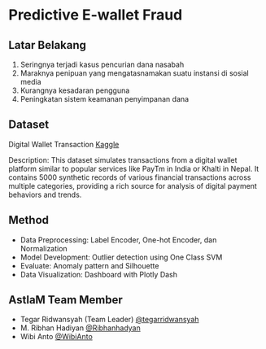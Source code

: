 # Predictive E-wallet Fraud

## Latar Belakang
1. Seringnya terjadi kasus pencurian dana nasabah
2. Maraknya penipuan yang mengatasnamakan suatu instansi di sosial media
3. Kurangnya kesadaran pengguna
4. Peningkatan sistem keamanan penyimpanan dana

## Dataset
Digital Wallet Transaction [Kaggle](https://www.kaggle.com/datasets/harunrai/digital-wallet-transactions)

Description: This dataset simulates transactions from a digital wallet platform similar to popular services like PayTm in India or Khalti in Nepal. It contains 5000 synthetic records of various financial transactions across multiple categories, providing a rich source for analysis of digital payment behaviors and trends.

## Method
- Data Preprocessing: Label Encoder, One-hot Encoder, dan Normalization
- Model Development: Outlier detection using One Class SVM 
- Evaluate: Anomaly pattern and Silhouette
- Data Visualization: Dashboard with Plotly Dash


## AstlaM Team Member
- Tegar Ridwansyah (Team Leader) [@tegarridwansyah](https://github.com/tegarridwansyah)
- M. Ribhan Hadiyan [@Ribhanhadyan](https://github.com/Ribhanhadyan)
- Wibi Anto [@WibiAnto](https://github.com/WibiAnto/)
